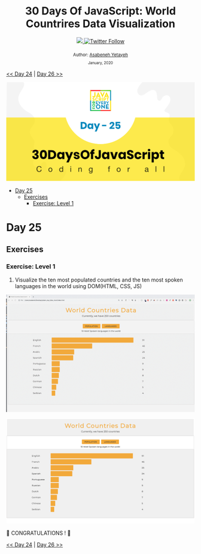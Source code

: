 <div align="center">
  <h1> 30 Days Of JavaScript: World Countrires Data Visualization</h1>
  <a class="header-badge" target="_blank" href="https://www.linkedin.com/in/asabeneh/">
  <img src="https://img.shields.io/badge/style--5eba00.svg?label=LinkedIn&logo=linkedin&style=social">
  </a>
  <a class="header-badge" target="_blank" href="https://twitter.com/Asabeneh">
  <img alt="Twitter Follow" src="https://img.shields.io/twitter/follow/asabeneh?style=social">
  </a>

<sub>Author:
<a href="https://www.linkedin.com/in/asabeneh/" target="_blank">Asabeneh Yetayeh</a><br>
<small> January, 2020</small>
</sub>

</div>

[<< Day 24](../24_Day_Mini_project_soloar_system/24_day_mini_project_soloar_system.md) | [Day 26 >>](../26_Day_World_countries_data_visualization_2/26_day_world_countries_data_visualization_2.md)

![Thirty Days Of JavaScript](../images/banners/day_1_25.png)

- [Day 25](#day-25)
  - [Exercises](#exercises)
    - [Exercise: Level 1](#exercise-level-1)

# Day 25

## Exercises

### Exercise: Level 1

1. Visualize the ten most populated countries and the ten most spoken languages in the world using DOM(HTML, CSS, JS)

![Bar Graph](./../images/projects/dom_min_project_bar_graph_day_5.1.gif)

![Bar Graph](./../images/projects/dom_min_project_bar_graph_day_5.1.png)

🎉 CONGRATULATIONS ! 🎉

[<< Day 24](../24_Day_Mini_project_soloar_system/24_day_mini_project_soloar_system.md) | [Day 26 >>](../26_Day_World_countries_data_visualization_2/26_day_world_countries_data_visualization_2.md)